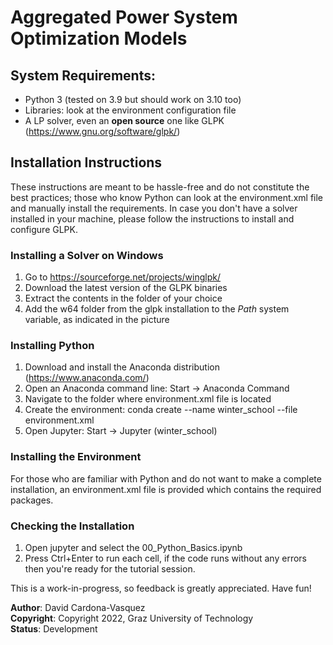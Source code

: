 # Aggregated Power System Optimization Models


## System Requirements:
- Python 3 (tested on 3.9 but should work on 3.10 too)
- Libraries: look at the environment configuration file
- A LP solver, even an **open source** one like GLPK (https://www.gnu.org/software/glpk/)

## Installation Instructions

These instructions are meant to be hassle-free and do not constitute the best practices; those who know Python can look at the environment.xml file and manually install the requirements. In case you don't have a solver installed in your machine, please follow the instructions to install and configure GLPK.

### Installing a Solver on Windows
1. Go to https://sourceforge.net/projects/winglpk/
2. Download the latest version of the GLPK binaries
3. Extract the contents in the folder of your choice
4. Add the w64 folder from the glpk installation to the *Path* system variable, as indicated in the picture

### Installing Python
1. Download and install the Anaconda distribution (https://www.anaconda.com/)
2. Open an Anaconda command line: Start -> Anaconda Command
3. Navigate to the folder where environment.xml file is located
4. Create the environment: conda create --name winter_school --file environment.xml
5. Open Jupyter: Start -> Jupyter (winter_school)

### Installing the Environment 
For those who are familiar with Python and do not want to make a complete installation, an environment.xml file is provided which contains the required packages.

### Checking the Installation
1. Open jupyter and select the 00_Python_Basics.ipynb
2. Press Ctrl+Enter to run each cell, if the code runs without any errors then you're ready for the tutorial session.


This is a work-in-progress, so feedback is greatly appreciated. Have fun!


**Author**: David Cardona-Vasquez \
**Copyright**: Copyright 2022, Graz University of Technology \
**Status**: Development 